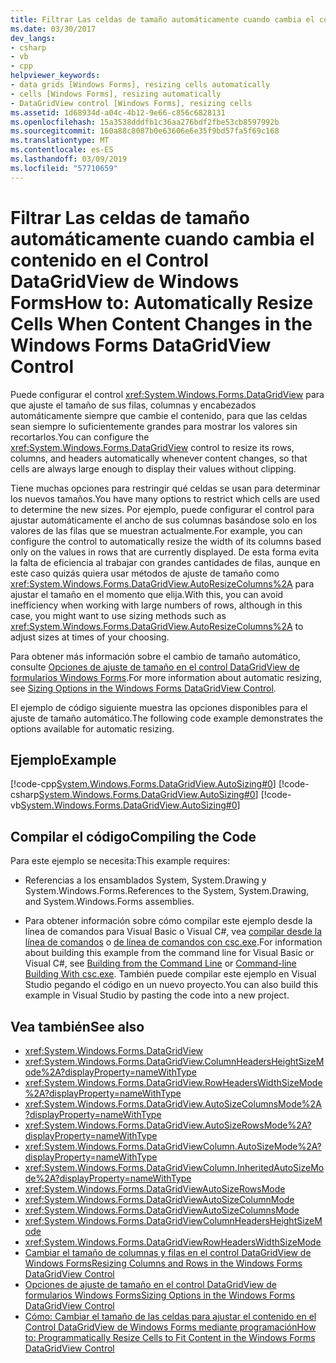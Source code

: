 ```yaml
---
title: Filtrar Las celdas de tamaño automáticamente cuando cambia el contenido en el Control DataGridView de Windows Forms
ms.date: 03/30/2017
dev_langs:
- csharp
- vb
- cpp
helpviewer_keywords:
- data grids [Windows Forms], resizing cells automatically
- cells [Windows Forms], resizing automatically
- DataGridView control [Windows Forms], resizing cells
ms.assetid: 1d68934d-a04c-4b12-9e66-c856c6828131
ms.openlocfilehash: 15a3538dddfb1c36aa276bdf2fbe53cb8597992b
ms.sourcegitcommit: 160a88c8087b0e63606e6e35f9bd57fa5f69c168
ms.translationtype: MT
ms.contentlocale: es-ES
ms.lasthandoff: 03/09/2019
ms.locfileid: "57710659"
---
```

# <a name="how-to-automatically-resize-cells-when-content-changes-in-the-windows-forms-datagridview-control"></a><span data-ttu-id="dd4a5-102">Filtrar Las celdas de tamaño automáticamente cuando cambia el contenido en el Control DataGridView de Windows Forms</span><span class="sxs-lookup"><span data-stu-id="dd4a5-102">How to: Automatically Resize Cells When Content Changes in the Windows Forms DataGridView Control</span></span>
<span data-ttu-id="dd4a5-103">Puede configurar el control <xref:System.Windows.Forms.DataGridView> para que ajuste el tamaño de sus filas, columnas y encabezados automáticamente siempre que cambie el contenido, para que las celdas sean siempre lo suficientemente grandes para mostrar los valores sin recortarlos.</span><span class="sxs-lookup"><span data-stu-id="dd4a5-103">You can configure the <xref:System.Windows.Forms.DataGridView> control to resize its rows, columns, and headers automatically whenever content changes, so that cells are always large enough to display their values without clipping.</span></span>  
  
 <span data-ttu-id="dd4a5-104">Tiene muchas opciones para restringir qué celdas se usan para determinar los nuevos tamaños.</span><span class="sxs-lookup"><span data-stu-id="dd4a5-104">You have many options to restrict which cells are used to determine the new sizes.</span></span> <span data-ttu-id="dd4a5-105">Por ejemplo, puede configurar el control para ajustar automáticamente el ancho de sus columnas basándose solo en los valores de las filas que se muestran actualmente.</span><span class="sxs-lookup"><span data-stu-id="dd4a5-105">For example, you can configure the control to automatically resize the width of its columns based only on the values in rows that are currently displayed.</span></span> <span data-ttu-id="dd4a5-106">De esta forma evita la falta de eficiencia al trabajar con grandes cantidades de filas, aunque en este caso quizás quiera usar métodos de ajuste de tamaño como <xref:System.Windows.Forms.DataGridView.AutoResizeColumns%2A> para ajustar el tamaño en el momento que elija.</span><span class="sxs-lookup"><span data-stu-id="dd4a5-106">With this, you can avoid inefficiency when working with large numbers of rows, although in this case, you might want to use sizing methods such as <xref:System.Windows.Forms.DataGridView.AutoResizeColumns%2A> to adjust sizes at times of your choosing.</span></span>  
  
 <span data-ttu-id="dd4a5-107">Para obtener más información sobre el cambio de tamaño automático, consulte [Opciones de ajuste de tamaño en el control DataGridView de formularios Windows Forms](sizing-options-in-the-windows-forms-datagridview-control.md).</span><span class="sxs-lookup"><span data-stu-id="dd4a5-107">For more information about automatic resizing, see [Sizing Options in the Windows Forms DataGridView Control](sizing-options-in-the-windows-forms-datagridview-control.md).</span></span>  
  
 <span data-ttu-id="dd4a5-108">El ejemplo de código siguiente muestra las opciones disponibles para el ajuste de tamaño automático.</span><span class="sxs-lookup"><span data-stu-id="dd4a5-108">The following code example demonstrates the options available for automatic resizing.</span></span>  
  
## <a name="example"></a><span data-ttu-id="dd4a5-109">Ejemplo</span><span class="sxs-lookup"><span data-stu-id="dd4a5-109">Example</span></span>  
 [!code-cpp[System.Windows.Forms.DataGridView.AutoSizing#0](~/samples/snippets/cpp/VS_Snippets_Winforms/System.Windows.Forms.DataGridView.AutoSizing/CPP/autosizing.cpp#0)]
 [!code-csharp[System.Windows.Forms.DataGridView.AutoSizing#0](~/samples/snippets/csharp/VS_Snippets_Winforms/System.Windows.Forms.DataGridView.AutoSizing/CS/autosizing.cs#0)]
 [!code-vb[System.Windows.Forms.DataGridView.AutoSizing#0](~/samples/snippets/visualbasic/VS_Snippets_Winforms/System.Windows.Forms.DataGridView.AutoSizing/VB/autosizing.vb#0)]  
  
## <a name="compiling-the-code"></a><span data-ttu-id="dd4a5-110">Compilar el código</span><span class="sxs-lookup"><span data-stu-id="dd4a5-110">Compiling the Code</span></span>  
 <span data-ttu-id="dd4a5-111">Para este ejemplo se necesita:</span><span class="sxs-lookup"><span data-stu-id="dd4a5-111">This example requires:</span></span>  
  
-   <span data-ttu-id="dd4a5-112">Referencias a los ensamblados System, System.Drawing y System.Windows.Forms.</span><span class="sxs-lookup"><span data-stu-id="dd4a5-112">References to the System, System.Drawing, and System.Windows.Forms assemblies.</span></span>  
  
-   <span data-ttu-id="dd4a5-113">Para obtener información sobre cómo compilar este ejemplo desde la línea de comandos para Visual Basic o Visual C#, vea [compilar desde la línea de comandos](../../../visual-basic/reference/command-line-compiler/building-from-the-command-line.md) o [de línea de comandos con csc.exe](../../../csharp/language-reference/compiler-options/command-line-building-with-csc-exe.md).</span><span class="sxs-lookup"><span data-stu-id="dd4a5-113">For information about building this example from the command line for Visual Basic or Visual C#, see [Building from the Command Line](../../../visual-basic/reference/command-line-compiler/building-from-the-command-line.md) or [Command-line Building With csc.exe](../../../csharp/language-reference/compiler-options/command-line-building-with-csc-exe.md).</span></span> <span data-ttu-id="dd4a5-114">También puede compilar este ejemplo en Visual Studio pegando el código en un nuevo proyecto.</span><span class="sxs-lookup"><span data-stu-id="dd4a5-114">You can also build this example in Visual Studio by pasting the code into a new project.</span></span>
  
## <a name="see-also"></a><span data-ttu-id="dd4a5-115">Vea también</span><span class="sxs-lookup"><span data-stu-id="dd4a5-115">See also</span></span>
- <xref:System.Windows.Forms.DataGridView>
- <xref:System.Windows.Forms.DataGridView.ColumnHeadersHeightSizeMode%2A?displayProperty=nameWithType>
- <xref:System.Windows.Forms.DataGridView.RowHeadersWidthSizeMode%2A?displayProperty=nameWithType>
- <xref:System.Windows.Forms.DataGridView.AutoSizeColumnsMode%2A?displayProperty=nameWithType>
- <xref:System.Windows.Forms.DataGridView.AutoSizeRowsMode%2A?displayProperty=nameWithType>
- <xref:System.Windows.Forms.DataGridViewColumn.AutoSizeMode%2A?displayProperty=nameWithType>
- <xref:System.Windows.Forms.DataGridViewColumn.InheritedAutoSizeMode%2A?displayProperty=nameWithType>
- <xref:System.Windows.Forms.DataGridViewAutoSizeRowsMode>
- <xref:System.Windows.Forms.DataGridViewAutoSizeColumnMode>
- <xref:System.Windows.Forms.DataGridViewAutoSizeColumnsMode>
- <xref:System.Windows.Forms.DataGridViewColumnHeadersHeightSizeMode>
- <xref:System.Windows.Forms.DataGridViewRowHeadersWidthSizeMode>
- [<span data-ttu-id="dd4a5-116">Cambiar el tamaño de columnas y filas en el control DataGridView de Windows Forms</span><span class="sxs-lookup"><span data-stu-id="dd4a5-116">Resizing Columns and Rows in the Windows Forms DataGridView Control</span></span>](resizing-columns-and-rows-in-the-windows-forms-datagridview-control.md)
- [<span data-ttu-id="dd4a5-117">Opciones de ajuste de tamaño en el control DataGridView de formularios Windows Forms</span><span class="sxs-lookup"><span data-stu-id="dd4a5-117">Sizing Options in the Windows Forms DataGridView Control</span></span>](sizing-options-in-the-windows-forms-datagridview-control.md)
- [<span data-ttu-id="dd4a5-118">Cómo: Cambiar el tamaño de las celdas para ajustar el contenido en el Control DataGridView de Windows Forms mediante programación</span><span class="sxs-lookup"><span data-stu-id="dd4a5-118">How to: Programmatically Resize Cells to Fit Content in the Windows Forms DataGridView Control</span></span>](programmatically-resize-cells-to-fit-content-in-the-datagrid.md)
